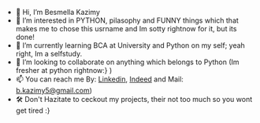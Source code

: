 - 👋 Hi, I’m Besmella Kazimy
- 👀 I’m interested in PYTHON, pilasophy and FUNNY things which that makes me to chose this usrname and Im sotty rightnow for it, but its done!
- 🌱 I’m currently learning BCA at University and Python on my self; yeah right, Im a selfstudy.
- 💞️ I’m looking to collaborate on anything which belongs to Python (Im fresher at python rightnow:} )
- 📫 You can reach me By: [Linkedin](https://www.linkedin.com/in/besmella-kazimy-10680120b), [Indeed](https://my.indeed.com/p/85vmbkh) and Mail: b.kazimy5@gmail.com)
- 🛠️ Don't Hazitate to ceckout my projects, their not too much so you wont get tired :}
<!---
Ykuza/Ykuza is a ✨ special ✨ repository because its `README.md` (this file) appears on your GitHub profile.
You can click the Preview link to take a look at your changes.
--->
